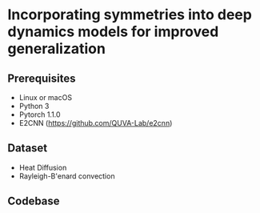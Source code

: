 # Incorporating symmetries into deep dynamics models for improved generalization

## Prerequisites
- Linux or macOS
- Python 3
- Pytorch 1.1.0
- E2CNN (https://github.com/QUVA-Lab/e2cnn)

## Dataset
- Heat Diffusion
- Rayleigh-B\'enard convection

## Codebase
